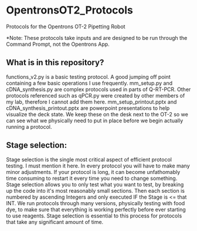 # OpentronsOT2_Protocols
Protocols for the Opentrons OT-2 Pipetting Robot

*Note: These protocols take inputs and are designed to be run through the Command Prompt, not the Opentrons App. 

## What is in this repository?

functions_v2.py is a basic testing protocol. A good jumping off point containing a few basic operations I use frequently. 
mm_setup.py and cDNA_synthesis.py are complex protocols used in parts of Q-RT-PCR. Other protocols referenced such as qPCR.py were created by other members of my lab, therefore I cannot add them here. 
mm_setup_printout.pptx and cDNA_synthesis_printout.pptx are powerpoint presentations to help visualize the deck state. We keep these on the desk next to the OT-2 so we can see what we physically need to put in place before we begin actually running a protocol. 

## Stage selection:

Stage selection is the single most critical aspect of efficient protocol testing. I must mention it here. 
In every protocol you will have to make many minor adjustments. If your protocol is long, it can become unfathomably time consuming to restart it every time you need to change something. Stage selection allows you to only test what you want to test, by breaking up the code into it's most reasonably small sections. Then each section is numbered by ascending Integers and only executed IF the Stage is <= that INT. We run protocols through many versions, physically testing with food dye, to make sure that everything is working perfectly before ever starting to use reagents. Stage selection is essential to this process for protocols that take any significant amount of time. 
